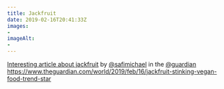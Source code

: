 ```yaml
---
title: Jackfruit
date: 2019-02-16T20:41:33Z
images: 
- 
imageAlt: 
- 
---
```


[Interesting article about jackfruit](https://www.theguardian.com/world/2019/feb/16/jackfruit-stinking-vegan-food-trend-star) by [@safimichael](https://mobile.twitter.com/safimichael) in the [@guardian](https://mobile.twitter.com/guardian) <https://www.theguardian.com/world/2019/feb/16/jackfruit-stinking-vegan-food-trend-star>
